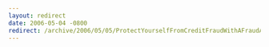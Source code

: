 ```yaml
---
layout: redirect
date: 2006-05-04 -0800
redirect: /archive/2006/05/05/ProtectYourselfFromCreditFraudWithAFraudAlert.aspx/
---
```

